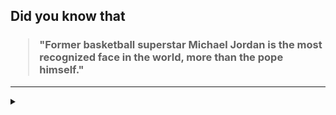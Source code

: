 ## Did you know that

<h3>
  <blockquote>
<!--START_SECTION:debris-->                                                                       
"Former basketball superstar Michael Jordan is the most recognized face in the world, more than the pope himself."
<!--END_SECTION:debris-->
  </blockquote>
</h3>

-----

<details>
  <summary></summary>

<img src="https://github-readme-stats.vercel.app/api?show_icons=true&hide=issues&username=ekickx"> <img src="https://github-readme-stats.vercel.app/api/top-langs/?layout=compact&username=ekickx">

</details>
